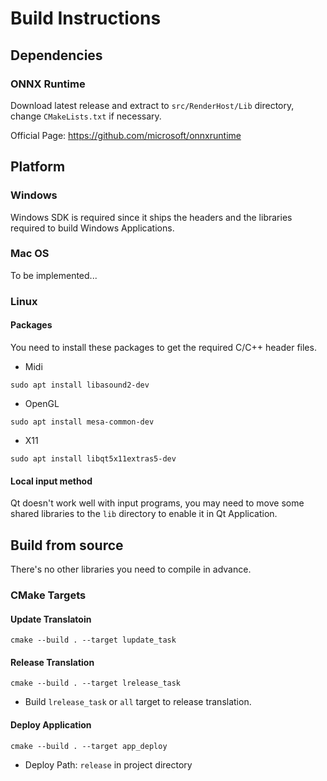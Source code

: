 # Build Instructions

## Dependencies

### ONNX Runtime 

Download latest release and extract to `src/RenderHost/Lib` directory, change `CMakeLists.txt` if necessary.

Official Page: https://github.com/microsoft/onnxruntime

## Platform

### Windows

Windows SDK is required since it ships the headers and the libraries required to build Windows Applications.

### Mac OS

To be implemented...

### Linux

#### Packages 

You need to install these packages to get the required C/C++ header files.

+ Midi
````
sudo apt install libasound2-dev
````

+ OpenGL
````
sudo apt install mesa-common-dev
````

+ X11
````
sudo apt install libqt5x11extras5-dev
````

#### Local input method

Qt doesn't work well with input programs, you may need to move some shared libraries to the `lib` directory to enable it in Qt Application.

## Build from source

There's no other libraries you need to compile in advance.

### CMake Targets

#### Update Translatoin
````
cmake --build . --target lupdate_task
````

#### Release Translation
````
cmake --build . --target lrelease_task
````
+ Build `lrelease_task` or `all` target to release translation.

#### Deploy Application
````
cmake --build . --target app_deploy
````

+ Deploy Path: `release` in project directory